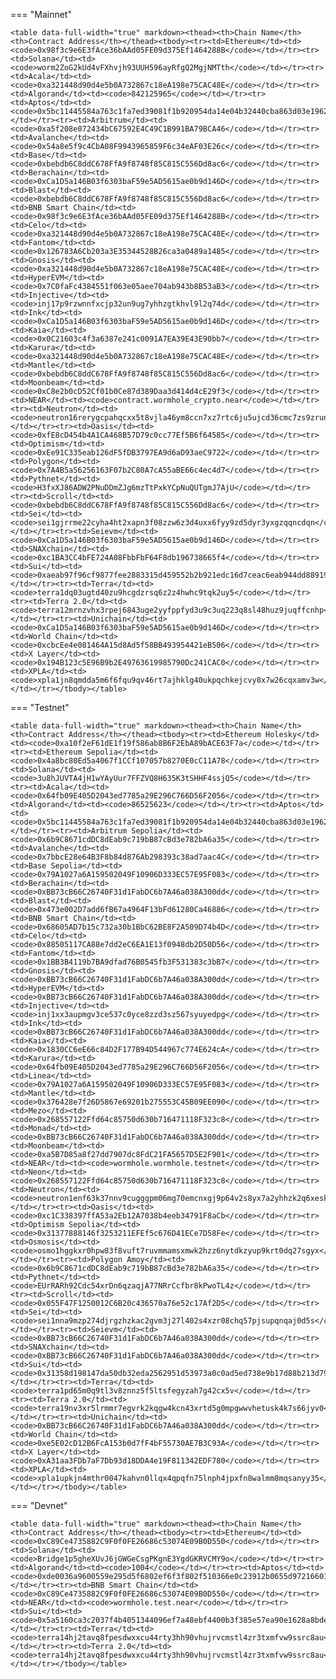 <!-- The content in this file is auto-generated. Do not modify this file directly. Please see the README.md in the wormhole-mkdocs/scripts directory to learn how to update this page. -->
<!--CORE_ADDRESS-->

=== "Mainnet"

    <table data-full-width="true" markdown><thead><th>Chain Name</th><th>Contract Address</th></thead><tbody><tr><td>Ethereum</td><td><code>0x98f3c9e6E3fAce36bAAd05FE09d375Ef1464288B</code></td></tr><tr><td>Solana</td><td><code>worm2ZoG2kUd4vFXhvjh93UUH596ayRfgQ2MgjNMTth</code></td></tr><tr><td>Acala</td><td><code>0xa321448d90d4e5b0A732867c18eA198e75CAC48E</code></td></tr><tr><td>Algorand</td><td><code>842125965</code></td></tr><tr><td>Aptos</td><td><code>0x5bc11445584a763c1fa7ed39081f1b920954da14e04b32440cba863d03e19625</code></td></tr><tr><td>Arbitrum</td><td><code>0xa5f208e072434bC67592E4C49C1B991BA79BCA46</code></td></tr><tr><td>Avalanche</td><td><code>0x54a8e5f9c4CbA08F9943965859F6c34eAF03E26c</code></td></tr><tr><td>Base</td><td><code>0xbebdb6C8ddC678FfA9f8748f85C815C556Dd8ac6</code></td></tr><tr><td>Berachain</td><td><code>0xCa1D5a146B03f6303baF59e5AD5615ae0b9d146D</code></td></tr><tr><td>Blast</td><td><code>0xbebdb6C8ddC678FfA9f8748f85C815C556Dd8ac6</code></td></tr><tr><td>BNB Smart Chain</td><td><code>0x98f3c9e6E3fAce36bAAd05FE09d375Ef1464288B</code></td></tr><tr><td>Celo</td><td><code>0xa321448d90d4e5b0A732867c18eA198e75CAC48E</code></td></tr><tr><td>Fantom</td><td><code>0x126783A6Cb203a3E35344528B26ca3a0489a1485</code></td></tr><tr><td>Gnosis</td><td><code>0xa321448d90d4e5b0A732867c18eA198e75CAC48E</code></td></tr><tr><td>HyperEVM</td><td><code>0x7C0faFc4384551f063e05aee704ab943b8B53aB3</code></td></tr><tr><td>Injective</td><td><code>inj17p9rzwnnfxcjp32un9ug7yhhzgtkhvl9l2q74d</code></td></tr><tr><td>Ink</td><td><code>0xCa1D5a146B03f6303baF59e5AD5615ae0b9d146D</code></td></tr><tr><td>Kaia</td><td><code>0x0C21603c4f3a6387e241c0091A7EA39E43E90bb7</code></td></tr><tr><td>Karura</td><td><code>0xa321448d90d4e5b0A732867c18eA198e75CAC48E</code></td></tr><tr><td>Mantle</td><td><code>0xbebdb6C8ddC678FfA9f8748f85C815C556Dd8ac6</code></td></tr><tr><td>Moonbeam</td><td><code>0xC8e2b0cD52Cf01b0Ce87d389Daa3d414d4cE29f3</code></td></tr><tr><td>NEAR</td><td><code>contract.wormhole_crypto.near</code></td></tr><tr><td>Neutron</td><td><code>neutron16rerygcpahqcxx5t8vjla46ym8ccn7xz7rtc6ju5ujcd36cmc7zs9zrunh</code></td></tr><tr><td>Oasis</td><td><code>0xfE8cD454b4A1CA468B57D79c0cc77Ef5B6f64585</code></td></tr><tr><td>Optimism</td><td><code>0xEe91C335eab126dF5fDB3797EA9d6aD93aeC9722</code></td></tr><tr><td>Polygon</td><td><code>0x7A4B5a56256163F07b2C80A7cA55aBE66c4ec4d7</code></td></tr><tr><td>Pythnet</td><td><code>H3fxXJ86ADW2PNuDDmZJg6mzTtPxkYCpNuQUTgmJ7AjU</code></td></tr><tr><td>Scroll</td><td><code>0xbebdb6C8ddC678FfA9f8748f85C815C556Dd8ac6</code></td></tr><tr><td>Sei</td><td><code>sei1gjrrme22cyha4ht2xapn3f08zzw6z3d4uxx6fyy9zd5dyr3yxgzqqncdqn</code></td></tr><tr><td>Seievm</td><td><code>0xCa1D5a146B03f6303baF59e5AD5615ae0b9d146D</code></td></tr><tr><td>SNAXchain</td><td><code>0xc1BA3CC4bFE724A08FbbFbF64F8db196738665f4</code></td></tr><tr><td>Sui</td><td><code>0xaeab97f96cf9877fee2883315d459552b2b921edc16d7ceac6eab944dd88919c</code></td></tr><tr><td>Terra</td><td><code>terra1dq03ugtd40zu9hcgdzrsq6z2z4hwhc9tqk2uy5</code></td></tr><tr><td>Terra 2.0</td><td><code>terra12mrnzvhx3rpej6843uge2yyfppfyd3u9c3uq223q8sl48huz9juqffcnhp</code></td></tr><tr><td>Unichain</td><td><code>0xCa1D5a146B03f6303baF59e5AD5615ae0b9d146D</code></td></tr><tr><td>World Chain</td><td><code>0xcbcEe4e081464A15d8Ad5f58BB493954421eB506</code></td></tr><tr><td>X Layer</td><td><code>0x194B123c5E96B9b2E49763619985790Dc241CAC0</code></td></tr><tr><td>XPLA</td><td><code>xpla1jn8qmdda5m6f6fqu9qv46rt7ajhklg40ukpqchkejcvy8x7w26cqxamv3w</code></td></tr></tbody></table>

=== "Testnet"

    <table data-full-width="true" markdown><thead><th>Chain Name</th><th>Contract Address</th></thead><tbody><tr><td>Ethereum Holesky</td><td><code>0xa10f2eF61dE1f19f586ab8B6F2EbA89bACE63F7a</code></td></tr><tr><td>Ethereum Sepolia</td><td><code>0x4a8bc80Ed5a4067f1CCf107057b8270E0cC11A78</code></td></tr><tr><td>Solana</td><td><code>3u8hJUVTA4jH1wYAyUur7FFZVQ8H635K3tSHHF4ssjQ5</code></td></tr><tr><td>Acala</td><td><code>0x64fb09E405D2043ed7785a29E296C766D56F2056</code></td></tr><tr><td>Algorand</td><td><code>86525623</code></td></tr><tr><td>Aptos</td><td><code>0x5bc11445584a763c1fa7ed39081f1b920954da14e04b32440cba863d03e19625</code></td></tr><tr><td>Arbitrum Sepolia</td><td><code>0x6b9C8671cdDC8dEab9c719bB87cBd3e782bA6a35</code></td></tr><tr><td>Avalanche</td><td><code>0x7bbcE28e64B3F8b84d876Ab298393c38ad7aac4C</code></td></tr><tr><td>Base Sepolia</td><td><code>0x79A1027a6A159502049F10906D333EC57E95F083</code></td></tr><tr><td>Berachain</td><td><code>0xBB73cB66C26740F31d1FabDC6b7A46a038A300dd</code></td></tr><tr><td>Blast</td><td><code>0x473e002D7add6fB67a4964F13bFd61280Ca46886</code></td></tr><tr><td>BNB Smart Chain</td><td><code>0x68605AD7b15c732a30b1BbC62BE8F2A509D74b4D</code></td></tr><tr><td>Celo</td><td><code>0x88505117CA88e7dd2eC6EA1E13f0948db2D50D56</code></td></tr><tr><td>Fantom</td><td><code>0x1BB3B4119b7BA9dfad76B0545fb3F531383c3bB7</code></td></tr><tr><td>Gnosis</td><td><code>0xBB73cB66C26740F31d1FabDC6b7A46a038A300dd</code></td></tr><tr><td>HyperEVM</td><td><code>0xBB73cB66C26740F31d1FabDC6b7A46a038A300dd</code></td></tr><tr><td>Injective</td><td><code>inj1xx3aupmgv3ce537c0yce8zzd3sz567syuyedpg</code></td></tr><tr><td>Ink</td><td><code>0xBB73cB66C26740F31d1FabDC6b7A46a038A300dd</code></td></tr><tr><td>Kaia</td><td><code>0x1830CC6eE66c84D2F177B94D544967c774E624cA</code></td></tr><tr><td>Karura</td><td><code>0x64fb09E405D2043ed7785a29E296C766D56F2056</code></td></tr><tr><td>Linea</td><td><code>0x79A1027a6A159502049F10906D333EC57E95F083</code></td></tr><tr><td>Mantle</td><td><code>0x376428e7f26D5867e69201b275553C45B09EE090</code></td></tr><tr><td>Mezo</td><td><code>0x268557122Ffd64c85750d630b716471118F323c8</code></td></tr><tr><td>Monad</td><td><code>0xBB73cB66C26740F31d1FabDC6b7A46a038A300dd</code></td></tr><tr><td>Moonbeam</td><td><code>0xa5B7D85a8f27dd7907dc8FdC21FA5657D5E2F901</code></td></tr><tr><td>NEAR</td><td><code>wormhole.wormhole.testnet</code></td></tr><tr><td>Neon</td><td><code>0x268557122Ffd64c85750d630b716471118F323c8</code></td></tr><tr><td>Neutron</td><td><code>neutron1enf63k37nnv9cugggpm06mg70emcnxgj9p64v2s8yx7a2yhhzk2q6xesk4</code></td></tr><tr><td>Oasis</td><td><code>0xc1C338397ffA53a2Eb12A7038b4eeb34791F8aCb</code></td></tr><tr><td>Optimism Sepolia</td><td><code>0x31377888146f3253211EFEf5c676D41ECe7D58Fe</code></td></tr><tr><td>Osmosis</td><td><code>osmo1hggkxr0hpw83f8vuft7ruvmmamsxmwk2hzz6nytdkzyup9krt0dq27sgyx</code></td></tr><tr><td>Polygon Amoy</td><td><code>0x6b9C8671cdDC8dEab9c719bB87cBd3e782bA6a35</code></td></tr><tr><td>Pythnet</td><td><code>EUrRARh92Cdc54xrDn6qzaqjA77NRrCcfbr8kPwoTL4z</code></td></tr><tr><td>Scroll</td><td><code>0x055F47F1250012C6B20c436570a76e52c17Af2D5</code></td></tr><tr><td>Sei</td><td><code>sei1nna9mzp274djrgzhzkac2gvm3j27l402s4xzr08chq57pjsupqnqaj0d5s</code></td></tr><tr><td>Seievm</td><td><code>0xBB73cB66C26740F31d1FabDC6b7A46a038A300dd</code></td></tr><tr><td>SNAXchain</td><td><code>0xBB73cB66C26740F31d1FabDC6b7A46a038A300dd</code></td></tr><tr><td>Sui</td><td><code>0x31358d198147da50db32eda2562951d53973a0c0ad5ed738e9b17d88b213d790</code></td></tr><tr><td>Terra</td><td><code>terra1pd65m0q9tl3v8znnz5f5ltsfegyzah7g42cx5v</code></td></tr><tr><td>Terra 2.0</td><td><code>terra19nv3xr5lrmmr7egvrk2kqgw4kcn43xrtd5g0mpgwwvhetusk4k7s66jyv0</code></td></tr><tr><td>Unichain</td><td><code>0xBB73cB66C26740F31d1FabDC6b7A46a038A300dd</code></td></tr><tr><td>World Chain</td><td><code>0xe5E02cD12B6FcA153b0d7fF4bF55730AE7B3C93A</code></td></tr><tr><td>X Layer</td><td><code>0xA31aa3FDb7aF7Db93d18DDA4e19F811342EDF780</code></td></tr><tr><td>XPLA</td><td><code>xpla1upkjn4mthr0047kahvn0llqx4qpqfn75lnph4jpxfn8walmm8mqsanyy35</code></td></tr></tbody></table>

=== "Devnet"

    <table data-full-width="true" markdown><thead><th>Chain Name</th><th>Contract Address</th></thead><tbody><tr><td>Ethereum</td><td><code>0xC89Ce4735882C9F0f0FE26686c53074E09B0D550</code></td></tr><tr><td>Solana</td><td><code>Bridge1p5gheXUvJ6jGWGeCsgPKgnE3YgdGKRVCMY9o</code></td></tr><tr><td>Algorand</td><td><code>1004</code></td></tr><tr><td>Aptos</td><td><code>0xde0036a9600559e295d5f6802ef6f3f802f510366e0c23912b0655d972166017</code></td></tr><tr><td>BNB Smart Chain</td><td><code>0xC89Ce4735882C9F0f0FE26686c53074E09B0D550</code></td></tr><tr><td>NEAR</td><td><code>wormhole.test.near</code></td></tr><tr><td>Sui</td><td><code>0x5a5160ca3c2037f4b4051344096ef7a48ebf4400b3f385e57ea90e1628a8bde0</code></td></tr><tr><td>Terra</td><td><code>terra14hj2tavq8fpesdwxxcu44rty3hh90vhujrvcmstl4zr3txmfvw9ssrc8au</code></td></tr><tr><td>Terra 2.0</td><td><code>terra14hj2tavq8fpesdwxxcu44rty3hh90vhujrvcmstl4zr3txmfvw9ssrc8au</code></td></tr></tbody></table>
  
<!--CORE_ADDRESS-->
